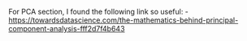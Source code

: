 For PCA section, I found the following link so useful:
	- https://towardsdatascience.com/the-mathematics-behind-principal-component-analysis-fff2d7f4b643 
